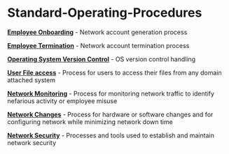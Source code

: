 # Standard-Operating-Procedures

[**Employee Onboarding**]() - Network account generation process

[**Employee Termination**](https://github.com/Mac-s-PC/Standard-Operating-Procedures/blob/main/SOP_%20How%20to%20handle%20network%20accounts%20for%20employees%20being%20terminated%20.pdf) - Network account termination process

[**Operating System Version Control**](https://github.com/Mac-s-PC/Standard-Operating-Procedures/blob/main/SOP%20for%20Operation%20System%20Version%20Control.pdf.pdf) - OS version control handling

[**User File access**](https://github.com/Mac-s-PC/Standard-Operating-Procedures/blob/main/User%20file%20access.pdf) - Process for users to access their files from any domain attached system

[**Network Monitoring**](https://github.com/Mac-s-PC/Standard-Operating-Procedures/blob/main/SOP%20Network%20Monitoring.pdf) - Process for monitoring network traffic to identify nefarious activity or employee misuse

[**Network Changes**](https://github.com/Mac-s-PC/Standard-Operating-Procedures/blob/main/SOP%20Network%20Changes.pdf) - Process for hardware or software changes and for configuring network while minimizing network down time

[**Network Security**](https://github.com/Mac-s-PC/Standard-Operating-Procedures/blob/main/SOP_%20Network%20Security.pdf) - Processes and tools used to establish and maintain network security
